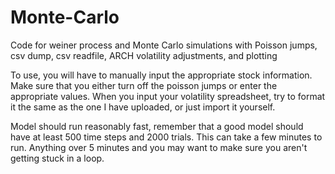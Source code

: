 # Monte-Carlo
Code for weiner process and Monte Carlo simulations with Poisson jumps, csv dump, csv readfile, ARCH volatility adjustments, and plotting

To use, you will have to manually input the appropriate stock information. Make sure that you either turn off the poisson jumps or enter the appropriate values. When you input your volatility spreadsheet, try to format it the same as the one I have uploaded, or just import it yourself. 

Model should run reasonably fast, remember that a good model should have at least 500 time steps and 2000 trials. This can take a few minutes to run. Anything over 5 minutes and you may want to make sure you aren't getting stuck in a loop.
